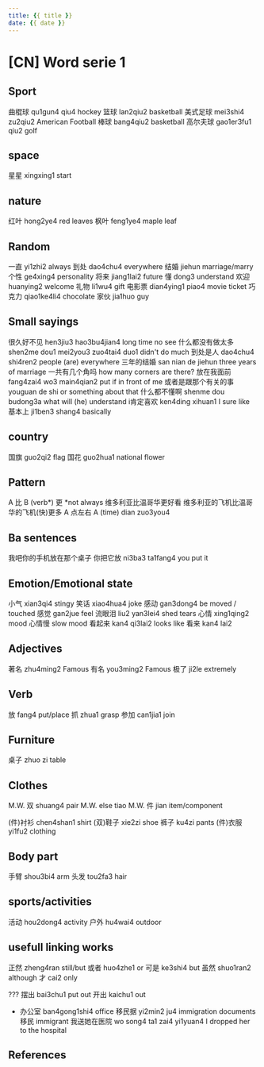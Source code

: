 ```yaml
---
title: {{ title }}
date: {{ date }}
---
```


# [CN] Word serie 1

## Sport
曲棍球 qu1gun4 qiu4 hockey
篮球 lan2qiu2 basketball
美式足球 mei3shi4 zu2qiu2 American Football
棒球 bang4qiu2 basketball
高尔夫球 gao1er3fu1 qiu2 golf

## space
星星 xingxing1 start

## nature
红叶 hong2ye4 red leaves
枫叶 feng1ye4 maple leaf

## Random
一直 yi1zhi2 always
到处 dao4chu4 everywhere
结婚 jiehun marriage/marry
个性 ge4xing4 personality
将来 jiang1lai2 future
懂 dong3 understand
欢迎 huanying2 welcome
礼物 li1wu4 gift
电影票 dian4ying1 piao4 movie ticket
巧克力 qiao1ke4li4 chocolate
家伙 jia1huo guy

## Small sayings
很久好不见 hen3jiu3 hao3bu4jian4 long time no see
什么都没有做太多 shen2me dou1 mei2you3 zuo4tai4 duo1 didn't do much
到处是人 dao4chu4 shi4ren2 people (are) everywhere
三年的结婚 san nian de jiehun three years of marriage
一共有几个角吗 how many corners are there?
放在我面前 fang4zai4 wo3 main4qian2 put if in front of me
或者是跟那个有关的事 youguan de shi or something about that
什么都不懂啊 shenme dou budong3a what will (he) understand
i肯定喜欢 ken4ding xihuan1 I sure like
基本上 ji1ben3 shang4 basically

## country
国旗 guo2qi2 flag
国花 guo2hua1 national flower

## Pattern
A 比 B (verb*) 更 *not always
维多利亚比温哥华更好看
维多利亚的飞机比温哥华的飞机(快)更多
A 点左右 A (time) dian zuo3you4

## Ba sentences
我吧你的手机放在那个桌子
你把它放 ni3ba3 ta1fang4 you put it

## Emotion/Emotional state
小气 xian3qi4 stingy
笑话 xiao4hua4 joke
感动 gan3dong4 be moved / touched
感觉 gan2jue feel
流眼泪 liu2 yan3lei4 shed tears
心情 xing1qing2 mood
心情慢 slow mood
看起来 kan4 qi3lai2 looks like
看来 kan4 lai2

## Adjectives
著名 zhu4ming2 Famous
有名 you3ming2 Famous
极了 ji2le extremely

## Verb
放 fang4 put/place
抓 zhua1 grasp
参加 can1jia1 join

## Furniture
桌子 zhuo zi table

## Clothes
M.W. 双 shuang4 pair
M.W. else tiao
M.W. 件 jian item/component

(件)衬衫 chen4shan1 shirt
(双)鞋子 xie2zi shoe
裤子 ku4zi pants
(件)衣服 yi1fu2 clothing

## Body part
手臂 shou3bi4 arm
头发 tou2fa3 hair

## sports/activities
活动 hou2dong4 activity
户外 hu4wai4 outdoor

## usefull linking works
正然 zheng4ran still/but
或者 huo4zhe1 or
可是 ke3shi4 but
虽然 shuo1ran2 although
才 cai2 only

???
摆出 bai3chu1 put out
开出 kaichu1  out
* 办公室 ban4gong1shi4 office
移民据 yi2min2 ju4 immigration documents
移民 immigrant
我送她在医院 wo song4 ta1 zai4 yi1yuan4 I dropped her to the hospital
## References
